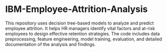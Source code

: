 # IBM-Employee-Attrition-Analysis
This repository uses decision tree-based models to analyze and predict employee attrition. It helps HR managers identify vital factors and at-risk employees to design effective retention strategies. The code includes data preprocessing, feature engineering, model training, evaluation, and detailed documentation of the analysis and findings.
